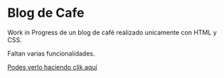 # Blog de Cafe

Work in Progress de un blog de café realizado unicamente con HTML y CSS. 

Faltan varias funcionalidades.

[Podes verlo haciendo clik aquí](https://blogdecafearp.netlify.app)
